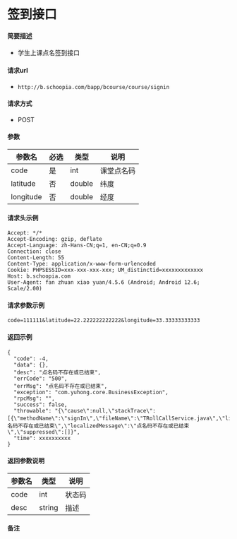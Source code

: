 签到接口
===

#### 简要描述  
 - 学生上课点名签到接口
 
#### 请求url
 - `http://b.schoopia.com/bapp/bcourse/course/signin`
 
#### 请求方式
 - POST
 
#### 参数
| 参数名 | 必选 | 类型 | 说明 |  
| --- | --- | --- | --- |  
| code | 是 | int | 课堂点名码   |
| latitude | 否 | double | 纬度   |
| longitude | 否 | double | 经度   |

#### 请求头示例
```
Accept: */*
Accept-Encoding: gzip, deflate
Accept-Language: zh-Hans-CN;q=1, en-CN;q=0.9
Connection: close
Content-Length: 55
Content-Type: application/x-www-form-urlencoded
Cookie: PHPSESSID=xxx-xxx-xxx-xxx; UM_distinctid=xxxxxxxxxxxxx
Host: b.schoopia.com
User-Agent: fan zhuan xiao yuan/4.5.6 (Android; Android 12.6; Scale/2.00)
```
#### 请求参数示例
```
code=111111&latitude=22.222222222222&longitude=33.33333333333
```
#### 返回示例
```
{
  "code": -4,
  "data": {},
  "desc": "点名码不存在或已结束",
  "errCode": "500",
  "errMsg": "点名码不存在或已结束",
  "exception": "com.yuhong.core.BusinessException",
  "rpcMsg": "",
  "success": false,
  "throwable": "{\"cause\":null,\"stackTrace\":[{\"methodName\":\"signIn\",\"fileName\":\"TRollCallService.java\",\"lineNumber\":209,\"className\":\"com.yuhong.bcourse.service.TRollCallService\",\"nativeMethod\":false}],\"message\":\"点名码不存在或已结束\",\"localizedMessage\":\"点名码不存在或已结束\",\"suppressed\":[]}",
  "time": xxxxxxxxxx
}
```

#### 返回参数说明
|参数名  |类型 |说明|  
| ---  | --- | ---|  
| code | int | 状态码 |
| desc | string | 描述 |  
#### 备注
